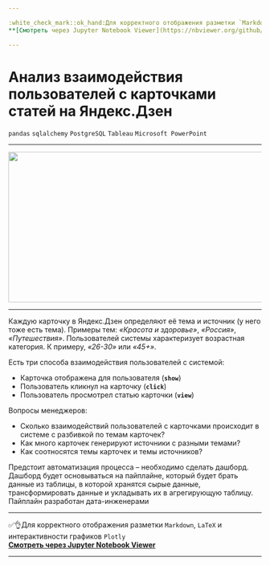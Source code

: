 ```yaml
---

:white_check_mark::ok_hand:Для корректного отображения разметки `Markdown`, `LaTeX` и интерактивности графиков `Plotly` </br>
**[Cмотреть через Jupyter Notebook Viewer](https://nbviewer.org/github/NikitaGirya/zen_analysis/blob/main/Girya_zen_analysis.ipynb)**

---
```


# Анализ взаимодействия пользователей с карточками статей на Яндекс.Дзен

`pandas`  `sqlalchemy`  `PostgreSQL`  `Tableau`  `Microsoft PowerPoint`

---

<p align='center'>
  <img src='https://static.perfluence.net/blog/16243645612588.png' width=800 height=300 />
</p>

---

Каждую карточку в Яндекс.Дзен определяют её тема и источник (у него тоже есть тема). Примеры тем: *«Красота и здоровье»*, *«Россия»*, *«Путешествия»*. Пользователей системы характеризует возрастная категория. К примеру, *«26-30»* или *«45+»*.

Есть три способа взаимодействия пользователей с системой:
* Карточка отображена для пользователя (**`show`**)
* Пользователь кликнул на карточку (**`click`**)
* Пользователь просмотрел статью карточки (**`view`**)

Вопросы менеджеров:
* Сколько взаимодействий пользователей с карточками происходит в системе с разбивкой по темам карточек?
* Как много карточек генерируют источники с разными темами?
* Как соотносятся темы карточек и темы источников?

Предстоит автоматизация процесса – необходимо сделать дашборд.
Дашборд будет основываться на пайплайне, который будет брать данные из таблицы, в которой хранятся сырые данные, трансформировать данные и укладывать их в агрегирующую таблицу. Пайплайн разработан дата-инженерами

---

:white_check_mark::ok_hand:Для корректного отображения разметки `Markdown`, `LaTeX` и интерактивности графиков `Plotly` </br>
**[Cмотреть через Jupyter Notebook Viewer](https://nbviewer.org/github/NikitaGirya/zen_analysis/blob/main/Girya_zen_analysis.ipynb)**

---
